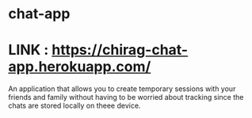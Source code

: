 # chat-app

# LINK : https://chirag-chat-app.herokuapp.com/

An application that allows you to create temporary sessions with your friends and family without having to be worried about tracking since the chats are stored locally on theee device.
